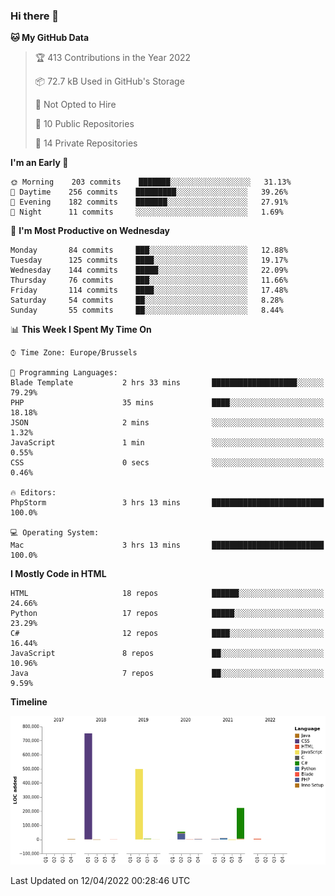 ### Hi there 👋

<!--START_SECTION:waka-->
**🐱 My GitHub Data** 

> 🏆 413 Contributions in the Year 2022
 > 
> 📦 72.7 kB Used in GitHub's Storage 
 > 
> 🚫 Not Opted to Hire
 > 
> 📜 10 Public Repositories 
 > 
> 🔑 14 Private Repositories  
 > 
**I'm an Early 🐤** 

```text
🌞 Morning    203 commits    ███████░░░░░░░░░░░░░░░░░░   31.13% 
🌆 Daytime    256 commits    █████████░░░░░░░░░░░░░░░░   39.26% 
🌃 Evening    182 commits    ███████░░░░░░░░░░░░░░░░░░   27.91% 
🌙 Night      11 commits     ░░░░░░░░░░░░░░░░░░░░░░░░░   1.69%

```
📅 **I'm Most Productive on Wednesday** 

```text
Monday       84 commits     ███░░░░░░░░░░░░░░░░░░░░░░   12.88% 
Tuesday      125 commits    ████░░░░░░░░░░░░░░░░░░░░░   19.17% 
Wednesday    144 commits    █████░░░░░░░░░░░░░░░░░░░░   22.09% 
Thursday     76 commits     ███░░░░░░░░░░░░░░░░░░░░░░   11.66% 
Friday       114 commits    ████░░░░░░░░░░░░░░░░░░░░░   17.48% 
Saturday     54 commits     ██░░░░░░░░░░░░░░░░░░░░░░░   8.28% 
Sunday       55 commits     ██░░░░░░░░░░░░░░░░░░░░░░░   8.44%

```


📊 **This Week I Spent My Time On** 

```text
⌚︎ Time Zone: Europe/Brussels

💬 Programming Languages: 
Blade Template           2 hrs 33 mins       ███████████████████░░░░░░   79.29% 
PHP                      35 mins             ████░░░░░░░░░░░░░░░░░░░░░   18.18% 
JSON                     2 mins              ░░░░░░░░░░░░░░░░░░░░░░░░░   1.32% 
JavaScript               1 min               ░░░░░░░░░░░░░░░░░░░░░░░░░   0.55% 
CSS                      0 secs              ░░░░░░░░░░░░░░░░░░░░░░░░░   0.46%

🔥 Editors: 
PhpStorm                 3 hrs 13 mins       █████████████████████████   100.0%

💻 Operating System: 
Mac                      3 hrs 13 mins       █████████████████████████   100.0%

```

**I Mostly Code in HTML** 

```text
HTML                     18 repos            ██████░░░░░░░░░░░░░░░░░░░   24.66% 
Python                   17 repos            █████░░░░░░░░░░░░░░░░░░░░   23.29% 
C#                       12 repos            ████░░░░░░░░░░░░░░░░░░░░░   16.44% 
JavaScript               8 repos             ██░░░░░░░░░░░░░░░░░░░░░░░   10.96% 
Java                     7 repos             ██░░░░░░░░░░░░░░░░░░░░░░░   9.59%

```


**Timeline**

![Chart not found](https://raw.githubusercontent.com/guillaumedeplancke/guillaumedeplancke/main/charts/bar_graph.png) 


 Last Updated on 12/04/2022 00:28:46 UTC
<!--END_SECTION:waka-->
